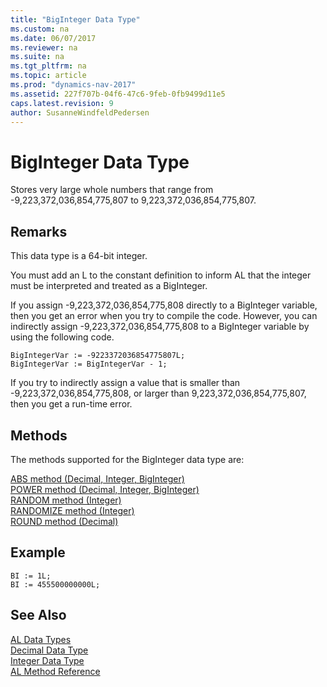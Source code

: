 ```yaml
---
title: "BigInteger Data Type"
ms.custom: na
ms.date: 06/07/2017
ms.reviewer: na
ms.suite: na
ms.tgt_pltfrm: na
ms.topic: article
ms.prod: "dynamics-nav-2017"
ms.assetid: 227f707b-04f6-47c6-9feb-0fb9499d11e5
caps.latest.revision: 9
author: SusanneWindfeldPedersen
---
```

# BigInteger Data Type
Stores very large whole numbers that range from -9,223,372,036,854,775,807 to 9,223,372,036,854,775,807.  

## Remarks  
 This data type is a 64-bit integer.  

 You must add an L to the constant definition to inform AL that the integer must be interpreted and treated as a BigInteger.  

 If you assign -9,223,372,036,854,775,808 directly to a BigInteger variable, then you get an error when you try to compile the code. However, you can indirectly assign -9,223,372,036,854,775,808 to a BigInteger variable by using the following code.  

```  
BigIntegerVar := -9223372036854775807L;  
BigIntegerVar := BigIntegerVar - 1;  
```  

 If you try to indirectly assign a value that is smaller than -9,223,372,036,854,775,808, or larger than 9,223,372,036,854,775,807, then you get a run-time error.  

## Methods
The methods supported for the BigInteger data type are:

[ABS method (Decimal, Integer, BigInteger)](../methods/devenv-abs-method-decimal-integer-biginteger.md)   
[POWER method (Decimal, Integer, BigInteger)](../methods/devenv-power-method-decimal-integer-biginteger.md)   
[RANDOM method (Integer)](../methods/devenv-random-method-integer.md)   
[RANDOMIZE method (Integer)](../methods/devenv-randomize-method-integer.md)   
[ROUND method (Decimal)](../methods/devenv-round-method-decimal.md)

## Example  

```  
BI := 1L;  
BI := 455500000000L;  
```  

## See Also  
[AL Data Types](devenv-al-data-types.md)  
[Decimal Data Type](devenv-decimal-data-type.md)   
[Integer Data Type](devenv-integer-data-type.md)   
[AL Method Reference](../methods/devenv-al-method-reference.md)  